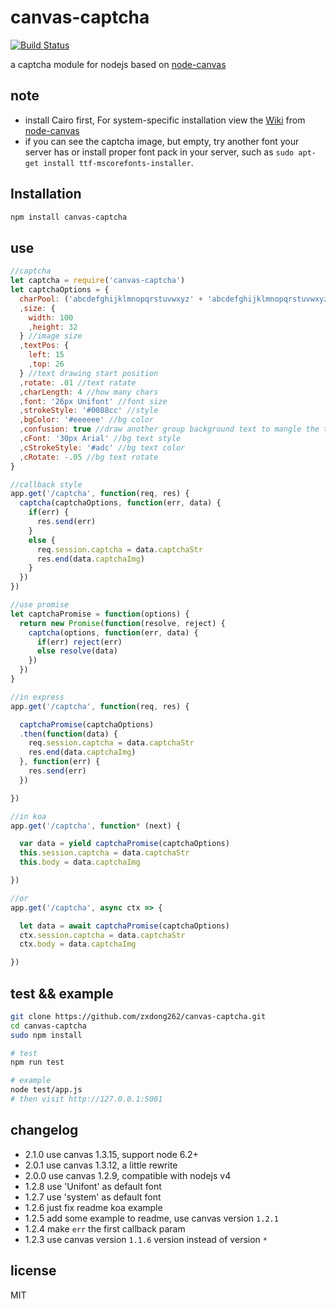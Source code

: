 # canvas-captcha

[![Build Status](https://travis-ci.org/zxdong262/canvas-captcha.svg?branch=master)](https://travis-ci.org/zxdong262/canvas-captcha)

a captcha module for nodejs based on [node-canvas](https://www.npmjs.org/package/canvas)

## note

- install Cairo first, For system-specific installation view the  <a href="https://github.com/LearnBoost/node-canvas/wiki/_pages">Wiki</a> from [node-canvas](https://www.npmjs.org/package/canvas)
- if you can see the captcha image, but empty, try another font your server has or install proper font pack in your server, such as `sudo apt-get install ttf-mscorefonts-installer`.

## Installation

```bash
npm install canvas-captcha
```

## use

```javascript
//captcha 
let captcha = require('canvas-captcha')
let captchaOptions = {
  charPool: ('abcdefghijklmnopqrstuvwxyz' + 'abcdefghijklmnopqrstuvwxyz'.toUpperCase() + '1234567890').split('') //char pool Array
  ,size: {
    width: 100
    ,height: 32
  } //image size
  ,textPos: {
    left: 15
    ,top: 26
  } //text drawing start position
  ,rotate: .01 //text ratate
  ,charLength: 4 //how many chars
  ,font: '26px Unifont' //font size
  ,strokeStyle: '#0088cc' //style
  ,bgColor: '#eeeeee' //bg color
  ,confusion: true //draw another group background text to mangle the text
  ,cFont: '30px Arial' //bg text style
  ,cStrokeStyle: '#adc' //bg text color
  ,cRotate: -.05 //bg text rotate
}

//callback style
app.get('/captcha', function(req, res) {
  captcha(captchaOptions, function(err, data) {
    if(err) {
      res.send(err)
    }
    else {
      req.session.captcha = data.captchaStr
      res.end(data.captchaImg)
    }
  })
})

//use promise
let captchaPromise = function(options) {
  return new Promise(function(resolve, reject) {
    captcha(options, function(err, data) {
      if(err) reject(err)
      else resolve(data)
    })
  })
}

//in express
app.get('/captcha', function(req, res) {

  captchaPromise(captchaOptions)
  .then(function(data) {
    req.session.captcha = data.captchaStr
    res.end(data.captchaImg)
  }, function(err) {
    res.send(err)
  })

})

//in koa
app.get('/captcha', function* (next) {

  var data = yield captchaPromise(captchaOptions)
  this.session.captcha = data.captchaStr
  this.body = data.captchaImg

})

//or
app.get('/captcha', async ctx => {

  let data = await captchaPromise(captchaOptions)
  ctx.session.captcha = data.captchaStr
  ctx.body = data.captchaImg

})


```

## test && example

```bash
git clone https://github.com/zxdong262/canvas-captcha.git
cd canvas-captcha
sudo npm install

# test
npm run test

# example
node test/app.js
# then visit http://127.0.0.1:5001
```


## changelog
- 2.1.0 use canvas 1.3.15, support node 6.2+
- 2.0.1 use canvas 1.3.12, a little rewrite
- 2.0.0 use canvas 1.2.9, compatible with nodejs v4
- 1.2.8 use 'Unifont' as default font
- 1.2.7 use 'system' as default font
- 1.2.6 just fix readme koa example
- 1.2.5 add some example to readme, use canvas version `1.2.1`
- 1.2.4 make `err` the first callback param
- 1.2.3 use canvas version `1.1.6` version instead of version `*`

## license

MIT
